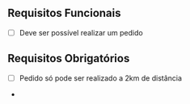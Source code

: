 ## Requisitos Funcionais

- [ ] Deve ser possível realizar um pedido

## Requisitos Obrigatórios

- [ ] Pedido só pode ser realizado a 2km de distância
- 